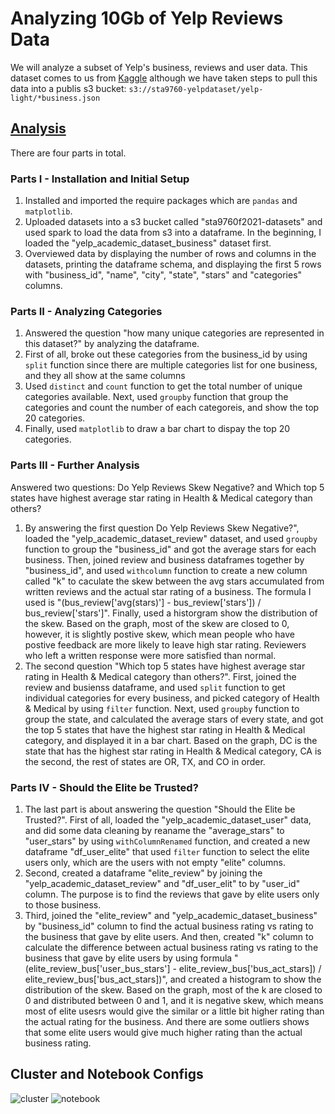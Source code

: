 # Analyzing 10Gb of Yelp Reviews Data
We will analyze a subset of Yelp's business, reviews and user data. This dataset comes to us from [Kaggle](https://www.kaggle.com/yelp-dataset/yelp-dataset) although we have taken steps to pull this data into a publis s3 bucket: `s3://sta9760-yelpdataset/yelp-light/*business.json`

## [Analysis](https://github.com/yuzhang09/yelp-dataset-analysis/blob/4058ef1f95b3e4f020c9407a4fba5e4c71f8f1b3/Analysis.ipynb)

There are four parts in total. 

### Parts I - Installation and Initial Setup
1. Installed and imported the require packages which are `pandas` and `matplotlib`. 
2. Uploaded datasets into a s3 bucket called "sta9760f2021-datasets" and used spark to load the data from s3 into a dataframe. In the beginning, I loaded the  "yelp_academic_dataset_business" dataset first.
3. Overviewed data by displaying the number of rows and columns in the datasets, printing the dataframe schema, and displaying the first 5 rows with "business_id", "name", "city", "state", "stars" and "categories" columns.

### Parts II - Analyzing Categories
1. Answered the question "how many unique categories are represented in this dataset?" by analyzing the dataframe. 
2. First of all, broke out these categories from the business_id by using `split` function since there are multiple categories list for one business, and they all show at the same columns
3. Used `distinct` and `count` function to get the total number of unique categories available. Next, used `groupby` function that group the categories and count the number of each categoreis, and show the top 20 categories. 
4. Finally, used `matplotlib` to draw a bar chart to dispay the top 20 categories. 

### Parts III - Further Analysis 
Answered two questions: Do Yelp Reviews Skew Negative? and Which top 5 states have highest average star rating in Health & Medical category than others?
1. By answering the first question Do Yelp Reviews Skew Negative?", loaded the "yelp_academic_dataset_review" dataset, and used `groupby` function to group the "business_id" and got the average stars for each business. Then, joined review and business dataframes together by "business_id", and used `withcolumn` function to create a new column called "k" to caculate the skew between the avg stars accumulated from written reviews and the actual star rating of a business. The formula I used is "(bus_review['avg(stars)'] - bus_review['stars']) / bus_review['stars']". Finally, used a historgram show the distribution of the skew. Based on the graph, most of the skew are closed to 0, however, it is slightly postive skew, which mean people who have postive feedback are more likely to leave high star rating. Reviewers who left a written response were more satisfied than normal.
2. The second question "Which top 5 states have highest average star rating in Health & Medical category than others?". First, joined the review and busienss dataframe, and used `split` function to get individual categories for every business, and picked category of Health & Medical by using `filter` function. Next, used `groupby` function to group the state, and calculated the average stars of every state, and got the top 5 states that have the highest star rating in Health & Medical category, and displayed it in a bar chart. Based on the graph, DC is the state that has the highest star rating in Health & Medical category, CA is the second, the rest of states are OR, TX, and CO in order.

### Parts IV - Should the Elite be Trusted?
1. The last part is about answering the question "Should the Elite be Trusted?". First of all, loaded the "yelp_academic_dataset_user" data, and did some data cleaning by reaname the "average_stars" to "user_stars" by using `withColumnRenamed` function, and created a new dataframe "df_user_elite" that used `filter` function to select the elite users only, which are the users with not empty "elite" columns. 
2. Second, created a dataframe "elite_review" by joining the "yelp_academic_dataset_review" and "df_user_elit" to by "user_id" column. The purpose is to find the reviews that gave by elite users only to those business. 
3. Third, joined the "elite_review" and "yelp_academic_dataset_business" by "business_id" column to find the  actual business rating vs rating to the business that gave by elite users. And then, created "k" column to calculate the difference between actual business rating vs rating to the business that gave by elite users by using formula "(elite_review_bus['user_bus_stars'] - elite_review_bus['bus_act_stars]) / elite_review_bus['bus_act_stars])", and created a histogram to show the distribution of the skew. Based on the graph, most of the k are closed to 0 and distributed between 0 and 1, and it is negative skew, which means most of elite usesrs would give the similar or a little bit higher rating than the actual rating for the business. And there are some outliers shows that some elite users would give much higher rating than the actual business rating.

## Cluster and Notebook Configs

![cluster]()
![notebook]()

